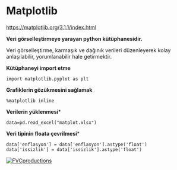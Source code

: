 # Matplotlib

https://matplotlib.org/3.1.1/index.html

**Veri görselleştirmeye yarayan python kütüphanesidir.**

Veri görselleştirme, karmaşık ve dağınık verileri düzenleyerek kolay anlaşılabilir, yorumlanabilir hale getirmektir.

**Kütüphaneyi import etme**
```
import matplotlib.pyplot as plt
```

**Grafiklerin gözükmesini sağlamak**
```
%matplotlib inline
```

**Verilerin yüklenmesi***
```
data=pd.read_excel("matplot.xlsx")
```

**Veri tipinin floata çevrilmesi***
```
data['enflasyon'] = data['enflasyon'].astype('float')
data['issizlik'] = data['issizlik'].astype('float')
```

 <a href="http://fvcproductions.com"><img src="https://matplotlib.org/3.1.1/_images/sphx_glr_align_ylabels_0011.png" title="FVCproductions" alt="FVCproductions"></a>
